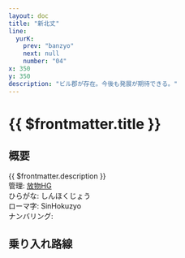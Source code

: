 ```yaml
---
layout: doc
title: "新北丈"
line:
  yurK:
    prev: "banzyo"
    next: null
    number: "04"
x: 350
y: 350
description: "ビル郡が存在。今後も発展が期待できる。"
---
```


# {{ $frontmatter.title }} <ViewinMap />
<!-- ![高賀駅を正面から見ている](/img/tour/koka.webp) -->

<Family />

## 概要
{{ $frontmatter.description }}  
管理: [放物HG](/company/houbutuHG/index.md)   
ひらがな: しんほくじょう  
ローマ字: SinHokuzyo  
ナンバリング: <Numberling />

## 乗り入れ路線
<LineInfo />
